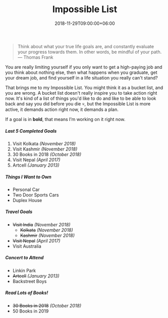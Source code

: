 ﻿---
title: Impossible List
date: 2018-11-29T09:00:00+06:00
lastmod: 2018-11-29T09:00:00+06:00
description: It’s Kind of Fun to do the Impossible!
slug: impossible-list
menu:
  - main
  - sidebar
weight: -220
comments: false
---
> Think about what your true life goals are, and constantly evaluate your progress towards them. In other words, be mindful of your path.
> — Thomas Frank

You are really limiting yourself if you only want to get a high-paying job and you think about nothing else, then what happens when you graduate, get your dream job, and find yourself in a life situation you really can't stand?

That brings me to my Impossible List. You might think it as a bucket list, and you are wrong. A bucket list doesn't really inspire you to take action right now. It's kind of a list of things you'd like to do and like to be able to look back and say you did before you die :skull:, but the Impossible List is more active, it demands action right now, it demands a plan.

If a goal is in **bold**, that means I’m working on it right now.

##### Last 5 Completed Goals
1. Visit Kolkata _(November 2018)_
2. Visit Kashmir _(November 2018)_
3. 30 Books in 2018 _(October 2018)_
4. Visit Nepal _(April 2017)_
5. Artcell _(January 2013)_

##### Things I Want to Own
- Personal Car
- Two Door Sports Cars
- Duplex House

##### Travel Goals
- ~~Visit India~~ _(November 2018)_
  - ~~Kolkata~~ _(November 2018)_
  - ~~Kashmir~~ _(November 2018)_
- ~~Visit Nepal~~ _(April 2017)_
- Visit Australia

##### Concert to Attend
- Linkin Park
- ~~Artcell~~ _(January 2013)_
- Backstreet Boys

##### Read Lots of Books!
- ~~30 Books in 2018~~ _(October 2018)_
- 50 Books in 2019
